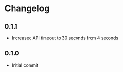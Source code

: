 # Changelog

## 0.1.1
  * Increased API timeout to 30 seconds from 4 seconds

## 0.1.0
  * Initial commit
